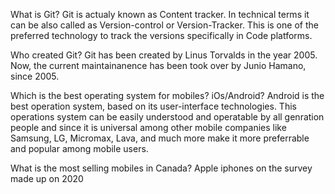 What is Git?
Git is actualy known as Content tracker. In technical terms it can be also called as Version-control or Version-Tracker. This is one of the preferred technology to track the versions specifically in Code platforms.

Who created Git?
Git has been created by Linus Torvalds in the year 2005. Now, the current maintainanence has been took over by Junio Hamano, since 2005.

Which is the best operating system for mobiles? iOs/Android?
Android is the best operation system, based on its user-interface technologies. This operations system can be easily understood and operatable by all genration people and since it is universal among other mobile companies like Samsung, LG, Micromax, Lava, and much more make it more preferrable and popular among mobile users.

What is the most selling mobiles in Canada?
Apple iphones on the survey made up on 2020